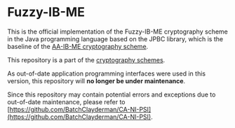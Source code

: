 # Fuzzy-IB-ME

This is the official implementation of the Fuzzy-IB-ME cryptography scheme in the Java programming language based on the JPBC library, which is the baseline of the [AA-IB-ME cryptography scheme](https://github.com/BatchClayderman/AA-IB-ME). 

This repository is a part of the [cryptography schemes](https://github.com/BatchClayderman/Cryptography-Schemes). 

As out-of-date application programming interfaces were used in this version, this repository will **no longer be under maintenance**. 

Since this repository may contain potential errors and exceptions due to out-of-date maintenance, please refer to [https://github.com/BatchClayderman/CA-NI-PSI](https://github.com/BatchClayderman/CA-NI-PSI). 

